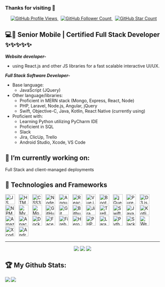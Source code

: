 ### Thanks for visiting 👋
<p align="center">
    <span>&nbsp;</span>
    <a href="https://github.com/curest0x1021/curest0x1021">
        <img src="https://pageview.vercel.app/?github_user=curest0x1021" alt="GitHub Profile Views" />
    </a>
    <span>&nbsp;</span>
    <a href="https://github.com/curest0x1021?tab=followers">
        <img src="https://img.shields.io/github/followers/curest0x1021?label=follow&style=flat&color=yellowgreen&logo=github" alt="GitHub Follower Count" />
    </a>
    <span>&nbsp;</span>
    <a href="https://github.com/curest0x1021?tab=stars">
        <img src="https://img.shields.io/github/stars/curest0x1021?style=flat&color=yellowgreen&logo=github" alt="GitHub Star Count" />
    </a>
</p>

## 💻📱 Senior Mobile | Certified Full Stack Developer ✨✨✨✨✨
<!--
***Logistics:***
- I have 12 years of experience in supply chain operations, with my primary account being responsible for is **Curest Health Inc**.
-->
***Website developer-***
- using React.js and other JS libraries for a fast scalable interactive UI/UX.

***Full Stack Software Developer-***
- Base language:
  - JavaScript (JQuery)
- Other language/libraries:
  - Proficient in MERN stack (Mongo, Express, React, Node)
  - PHP, Laravel, Node.js, Angular, jQuery
  - Swift, Objective-C, Java, Kotlin, React Native (currently using)
- Proficient with:
  - Learning Python utilizing PyCharm IDE
  - Proficient in SQL 
  - Slack
  - Jira, ClicUp, Trello
  - Android Studio, Xcode, VS Code

## 🔭 I’m currently working on:
Full Stack and client-managed deployments

<!--
<p align="center">
    <img src="https://github-readme-stats.vercel.app/api/wakatime?username=curest0x1021" />
</p>
-->

## 🌱 Technologies and Frameworks

<p>
    <!-- JS -->
    <img src="https://img.shields.io/badge/JavaScript-F7DF1E?flat=plastic&logo=javascript&logoColor=black" height="32" alt="JS" />
    &nbsp;
    <!-- HTML5 -->
    <img src="https://img.shields.io/badge/HTML5-E34F26?style=flat&logo=html5&logoColor=white" height="32" alt="HTML5" />
    &nbsp;
    <!-- CSS3 -->
    <img src="https://img.shields.io/badge/CSS3-1572B6?style=flat&logo=css3&logoColor=white" height="32" alt="CSS3" />
    &nbsp;
    <!-- Node.js -->
    <img src="https://img.shields.io/badge/Node.js-339933?style=flat&logo=node-dot-js&logoColor=white" height="32" alt="Node.js" />
    &nbsp;
    <!-- Angular -->
    <img src="https://img.shields.io/badge/Angular-DD0031?style=flat&logo=angularjs&logoColor=white" height="32" alt="Angular" />
    &nbsp;
    <!-- React -->
    <img src="https://img.shields.io/badge/React-00ccbb?style=flat&logo=react&logoColor=white" height="32" alt="React" />
    &nbsp;
    <!-- Vue.js -->
    <img src="https://img.shields.io/badge/Vue.js-4fc08d?style=flat&logo=vue-dot-js&logoColor=white" height="32" alt="Vue.js" />
    &nbsp;
    <!-- Bootstrap -->
    <img src="https://img.shields.io/badge/Bootstrap-7952b3?style=flat&logo=bootstrap&logoColor=white" height="32" alt="Bootstrap" />
    &nbsp;
    <!-- jQuery -->
    <img src="https://img.shields.io/badge/jQuery-0769ad?style=flat&logo=jQuery" height="32" alt="jQuery" />
    &nbsp;
    <!-- PureScript -->
    <img src="https://img.shields.io/badge/PureScript-14161a?style=flat&logo=purescript&logoColor=white" height="32" alt="PureScript" />
    &nbsp;
    <!-- D3.js -->
    <img src="https://img.shields.io/badge/D3.js-f9a03c?style=flat&logo=d3-dot-js&logoColor=white" height="32" alt="D3.js" />
    &nbsp;
    <!-- NPM -->
    <img src="https://img.shields.io/badge/npm-cb3837?style=flat&logo=npm&logoColor=white" height="32" alt="NPM" />
    &nbsp;
    <!-- MySQL -->
    <img src="https://img.shields.io/badge/MySQL-4479a1?style=flat&logo=mysql&logoColor=white" height="32" alt="MySQL" />
    &nbsp;
    <!-- MongoDB -->
    <img src="https://img.shields.io/badge/MongoDB-47a248?style=flat&logo=mongodb&logoColor=white" height="32" alt="MongoDB" />
    &nbsp;
    <!-- GitHub -->
    <img src="https://img.shields.io/badge/GitHub-181718?style=flat&logo=github&logoColor=white" height="32" alt="GitHub" />
    &nbsp;
    <!-- Git -->
    <img src="https://img.shields.io/badge/Git-f05032?style=flat&logo=git&logoColor=white" height="32" alt="Git" />
    &nbsp;
    <!-- Bitbucket -->
    <img src="https://img.shields.io/badge/Bitbucket-0052dc?style=flat&logo=bitbucket&logoColor=white" height="32" alt="Bitbucket" />
    &nbsp;
    <!-- Jira -->
    <img src="https://img.shields.io/badge/Jira-0052cc?style=flat&logo=jira&logoColor=white" height="32" alt="Jira" />
    &nbsp;
    <!-- Trello -->
    <img src="https://img.shields.io/badge/Trello-0079bf?style=flat&logo=trello&logoColor=white" height="32" alt="Trello" />
    &nbsp;
    <!-- Swift -->
    <img src="https://img.shields.io/badge/Swift-FA7343?style=flat&logo=swift&logoColor=white" height="32" alt="Swift" />
    &nbsp;
    <!-- Java -->
    <img src="https://img.shields.io/badge/Java-007396?style=flat&logo=java&logoColor=white" height="32" alt="Java" />
    &nbsp;
    <!-- Kotlin -->
    <img src="https://img.shields.io/badge/Kotlin-0095d5?style=flat&logo=kotlin&logoColor=white" height="32" alt="Kotlin" />
    &nbsp;
    <!-- Amazon Web Services -->
    <img src="https://img.shields.io/badge/AWS-232f3e?style=flat&logo=amazon%20aws&logoColor=white" height="32" alt="Amazon Web Services" />
    &nbsp;
    <!-- Apache -->
    <img src="https://img.shields.io/badge/Apache-d22128?style=flat&logo=apache&logoColor=white" height="32" alt="Apache" />
    &nbsp;
    <!-- Docker -->
    <img src="https://img.shields.io/badge/Docker-2496ed?style=flat&logo=docker&logoColor=white" height="32" alt="Docker" />
    &nbsp;
    <!-- Facebook -->
    <img src="https://img.shields.io/badge/Facebook-1877f2?style=flat&logo=facebook&logoColor=white" height="32" alt="Facebook" />
    &nbsp;
    <!-- Firebase -->
    <img src="https://img.shields.io/badge/Firebase-ffca28?style=flat&logo=firebase&logoColor=black" height="32" alt="Firebase" />
    &nbsp;
    <!-- Heroku -->
    <img src="https://img.shields.io/badge/Heroku-430098?style=flat&logo=heroku" height="32" alt="Heroku" />
    &nbsp;
    <!-- PHP -->
    <img src="https://img.shields.io/badge/PHP-777bb4?style=flat&logo=php&logoColor=white" height="32" alt="PHP" />
    &nbsp;
    <!-- Laravel -->
    <img src="https://img.shields.io/badge/Laravel-ff2d20?style=flat&logo=laravel&logoColor=white" height="32" alt="Laravel" />
    &nbsp;
    <!-- Python -->
    <img src="https://img.shields.io/badge/Python-3776ab?style=flat&logo=python&logoColor=white" height="32" alt="Python" />
    &nbsp;
    <!-- Slack -->
    <img src="https://img.shields.io/badge/Slack-4a154b?style=flat&logo=slack&logoColor=white" height="32" alt="Slack" />
    &nbsp;
    <!-- Webpack -->
    <img src="https://img.shields.io/badge/Webpack-8dd6f9?style=flat&logo=webpack&logoColor=black" height="32" alt="Webpack" />
    &nbsp;
    <!-- Xcode -->
    <img src="https://img.shields.io/badge/Xcode-147efb?style=flat&logo=xcode&logoColor=white" height="32" alt="Xcode" />
    &nbsp;
    <!-- Android Studio -->
    <img src="https://img.shields.io/badge/Android%20Studio-3ddc84?style=flat&logo=android%20studio&logoColor=white" height="32" alt="Android Studio" />
    &nbsp;
</p>
   
---

<!--
**curest0x1021/curest0x1021** is a ✨ _special_ ✨ repository because its `README.md` (this file) appears on your GitHub profile.

Here are some ideas to get you started:

- 🌱 I’m currently learning ...
- 👯 I’m looking to collaborate on ...
- 🤔 I’m looking for help with ...
- 💬 Ask me about ...
- 📫 How to reach me: ...
- 😄 Pronouns: ...
- ⚡ Fun fact: ...
-->

<div align="center">
    <img src="https://forthebadge.com/images/badges/powered-by-electricity.svg" />
    <img src="https://forthebadge.com/images/badges/built-with-love.svg" />
    <img src="https://forthebadge.com/images/badges/built-by-developers.svg" />
</div>

## 🏆 My Github Stats:
<div>
<a href="https://github-readme-stats.vercel.app/api?username=curest0x1021&show_icons=true&theme=tokyonight">
    <img align="left" src="https://github-readme-stats.vercel.app/api?username=curest0x1021&show_icons=true&theme=tokyonight" />
</a>
<a href="https://github-readme-stats.vercel.app/api/top-langs/?username=curest0x1021&theme=tokyonight">
    <img align="left" src="https://github-readme-stats.vercel.app/api/top-langs/?username=curest0x1021&theme=tokyonight" />
</a>
</div>
